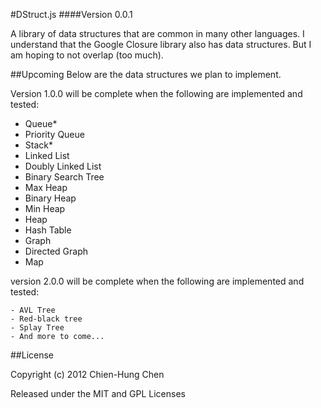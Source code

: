 #DStruct.js
####Version 0.0.1

A library of data structures that are common in many other languages. I understand that the Google Closure library also has data structures. But I am hoping to not overlap (too much).

##Upcoming
Below are the data structures we plan to implement.

Version 1.0.0 will be complete when the following are implemented and tested: 
	
- Queue*
- Priority Queue
- Stack*
- Linked List
- Doubly Linked List
- Binary Search Tree
- Max Heap
- Binary Heap
- Min Heap
- Heap
- Hash Table
- Graph
- Directed Graph
- Map
	
version 2.0.0 will be complete when the following are implemented and tested:

	- AVL Tree
	- Red-black tree
	- Splay Tree
	- And more to come...

##License

Copyright (c) 2012 Chien-Hung Chen

Released under the MIT and GPL Licenses